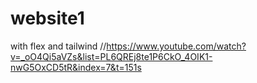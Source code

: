 # website1
with flex and tailwind
//https://www.youtube.com/watch?v=_oO4Qi5aVZs&list=PL6QREj8te1P6CkO_4OIK1-nwG5OxCD5tR&index=7&t=151s
